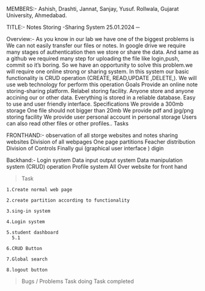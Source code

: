 MEMBERS:-
Ashish, 
Drashti, 
Jannat, 
Sanjay, 
Yusuf.
Rollwala, Gujarat University,
Ahmedabad.

TITLE:- Notes Storing -Sharing System 
25.01.2024
─

Overview:-
As you know in our lab we have one of the biggest problems is We can not easily transfer our files or notes. In google drive we require many stages of authentication then we store or share the data. And same as a github we required many step for uploading the file like login,push, commit so it’s boring.
So we have an opportunity to solve this problem.we will require one online strong or sharing system. In this system our basic functionality is CRUD operation (CREATE, READ,UPDATE ,DELETE,).
We will use web technology for perform this operation
Goals
Provide an online note storing-sharing platform.
Relabel storing facility.
Anyone store and anyone accining our or other data.
Everything is stored in a reliable database.
Easy to use and user friendly interface.
Specifications
We provide a 300mb storage
One file should not bigger than 20mb
We provide pdf and jpg/png storing facility
We provide user personal account in personal storage
Users can also read other files or other profiles..
Tasks 

FRONTHAND:-
observation of all storge websites and notes sharing websites 
Division of all webpages 
One page partitions
Feacher distribution
Division of Controls
Finally gui (graphical user interface ) digin 

Backhand:-
Login system
Data input output system
Data manipulation system (CRUD) operation 
Profile system
All Over website  for front hand 


> Task

    1.Create normal web page
    
    2.create partition according to functionality
    
    3.sing-in system
    
    4.Login system
    
    5.student dashboard
      5.1 
    
    6.CRUD Button
    
    7.Global search
    
    8.logout button 

> Bugs / Problems 
> Task doing 
> Task completed 



















